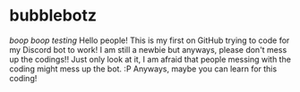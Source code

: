 # bubblebotz
*boop boop testing*
Hello people! This is my first on GitHub trying to code for my Discord bot to work! I am still a newbie but anyways,
please don't mess up the codings!! Just only look at it, I am afraid that people messing with the coding might mess
up the bot. :P Anyways, maybe you can learn for this coding!
